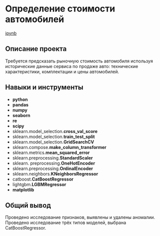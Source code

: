 # Определение стоимости автомобилей


[ipynb](https://clck.ru/355mxx)

## Описание проекта

Требуется предсказать рыночную стоимость автомобиля используя исторические данные сервиса по продаже авто: технические характеристики, комплектации и цены автомобилей.

## Навыки и инструменты

- **python**
- **pandas**
- **numpy**
- **seaborn**
- **re**
- **scipy**
- sklearn.model_selection.**cross_val_score**
- sklearn.model_selection.**train_test_split**
- sklearn.model_selection.**GridSearchCV**
- sklearn.compose.**make_column_transformer**
- sklearn.metrics.**mean_squared_error**
- sklearn.preprocessing.**StandardScaler**
- sklearn. preprocessing.**OneHotEncoder**
- sklearn.preprocessing.**OrdinalEncoder**
- sklearn.neighbors.**KNeighborsRegressor**
- catboost.**CatBoostRegressor**
- lightgbm.**LGBMRegressor**
- **matplotlib**

## 

## Общий вывод

Проведено исследование признаков, выявлены и удалены аномалии. Проведено исследование трёх типов моделей, выбрана CatBoostRegressor.
